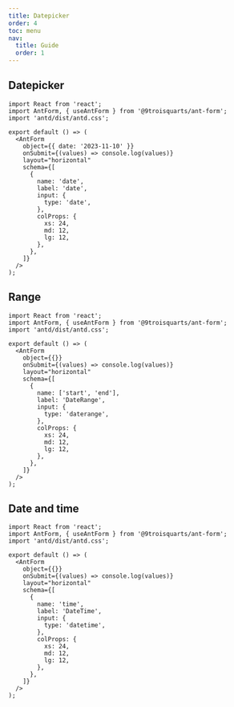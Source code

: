```yaml
---
title: Datepicker
order: 4
toc: menu
nav:
  title: Guide
  order: 1
---
```


## Datepicker

```tsx
import React from 'react';
import AntForm, { useAntForm } from '@9troisquarts/ant-form';
import 'antd/dist/antd.css';

export default () => (
  <AntForm
    object={{ date: '2023-11-10' }}
    onSubmit={(values) => console.log(values)}
    layout="horizontal"
    schema={[
      {
        name: 'date',
        label: 'date',
        input: {
          type: 'date',
        },
        colProps: {
          xs: 24,
          md: 12,
          lg: 12,
        },
      },
    ]}
  />
);
```

<API src="../../src/ant-form/AntForm/fields/DateInput.tsx"></API>

## Range

```tsx
import React from 'react';
import AntForm, { useAntForm } from '@9troisquarts/ant-form';
import 'antd/dist/antd.css';

export default () => (
  <AntForm
    object={{}}
    onSubmit={(values) => console.log(values)}
    layout="horizontal"
    schema={[
      {
        name: ['start', 'end'],
        label: 'DateRange',
        input: {
          type: 'daterange',
        },
        colProps: {
          xs: 24,
          md: 12,
          lg: 12,
        },
      },
    ]}
  />
);
```

<API src="../../src/ant-form/AntForm/fields/DateRange.tsx"></API>

## Date and time

```tsx
import React from 'react';
import AntForm, { useAntForm } from '@9troisquarts/ant-form';
import 'antd/dist/antd.css';

export default () => (
  <AntForm
    object={{}}
    onSubmit={(values) => console.log(values)}
    layout="horizontal"
    schema={[
      {
        name: 'time',
        label: 'DateTime',
        input: {
          type: 'datetime',
        },
        colProps: {
          xs: 24,
          md: 12,
          lg: 12,
        },
      },
    ]}
  />
);
```

<API src="../../src/ant-form/AntForm/fields/DatetimeInput.tsx"></API>
